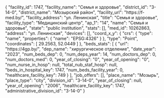 {
    "facility_id": 1747,
    "facility_name": "Семья и здоровье",
    "district_id": "3-14-0",
    "district_name": "Мозырский район",
    "facility_url": "https:\/\/f-med.by\/",
    "facility_address": "ул. Ленинская",
    "title": "Семья и здоровье",
    "facility_type": "Медицинский центр",
    "ap_1": "14",
    "name": "Семья и здоровье",
    "state": "public institution",
    "stats": [],
    "med_id": 10262863,
    "address": "ул. Ленинская",
    "devices": [],
    "coord_x_y": {
        "crs": {
            "type": "name",
            "properties": {
                "name": "EPSG:4326"
            }
        },
        "type": "Point",
        "coordinates": [
            29.2563,
            52.0449
        ]
    },
    "beds_stats": [
        {
            "url": "https:\/\/4gp.by\/",
            "dep_name": "хирургическое отделение",
            "date_year": "2023",
            "num_beds_dep": 0,
            "num_deps_year": 14,
            "num_doctors_dep": 0,
            "num_doctors_med": 0,
            "year_of_closing": "0",
            "year_of_opening": "0",
            "num_nurse_in_hosp": null,
            "total_nub_staf_hosp": null,
            "beds_in_hospital_key": 1747,
            "num_beds_facility_year": 0,
            "healthcare_facility_key": 749
        }
    ],
    "job_offers": [],
    "place_name": "Мозырь",
    "place_type": "city",
    "division_id": "3-14-0",
    "year_of_closing": null,
    "year_of_opening": "2006",
    "healthcare_facility_key": 1747,
    "administrative_division_id": "3-14-0"
}